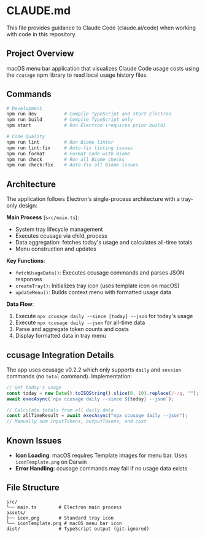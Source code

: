 # CLAUDE.md

This file provides guidance to Claude Code (claude.ai/code) when working with code in this repository.

## Project Overview

macOS menu bar application that visualizes Claude Code usage costs using the `ccusage` npm library to read local usage history files.

## Commands

```bash
# Development
npm run dev          # Compile TypeScript and start Electron
npm run build        # Compile TypeScript only
npm start            # Run Electron (requires prior build)

# Code Quality
npm run lint         # Run Biome linter
npm run lint:fix     # Auto-fix linting issues
npm run format       # Format code with Biome
npm run check        # Run all Biome checks
npm run check:fix    # Auto-fix all Biome issues
```

## Architecture

The application follows Electron's single-process architecture with a tray-only design:

**Main Process** (`src/main.ts`):
- System tray lifecycle management
- Executes ccusage via child_process
- Data aggregation: fetches today's usage and calculates all-time totals
- Menu construction and updates

**Key Functions**:
- `fetchUsageData()`: Executes ccusage commands and parses JSON responses
- `createTray()`: Initializes tray icon (uses template icon on macOS)
- `updateMenu()`: Builds context menu with formatted usage data

**Data Flow**:
1. Execute `npx ccusage daily --since [today] --json` for today's usage
2. Execute `npx ccusage daily --json` for all-time data
3. Parse and aggregate token counts and costs
4. Display formatted data in tray menu

## ccusage Integration Details

The app uses ccusage v0.2.2 which only supports `daily` and `session` commands (no `total` command). Implementation:

```typescript
// Get today's usage
const today = new Date().toISOString().slice(0, 10).replace(/-/g, "");
await execAsync(`npx ccusage daily --since ${today} --json`);

// Calculate totals from all daily data
const allTimeResult = await execAsync("npx ccusage daily --json");
// Manually sum inputTokens, outputTokens, and cost
```

## Known Issues

- **Icon Loading**: macOS requires Template images for menu bar. Uses `iconTemplate.png` on Darwin
- **Error Handling**: ccusage commands may fail if no usage data exists

## File Structure

```
src/
└── main.ts        # Electron main process
assets/
├── icon.png       # Standard tray icon
└── iconTemplate.png # macOS menu bar icon
dist/              # TypeScript output (git-ignored)
```